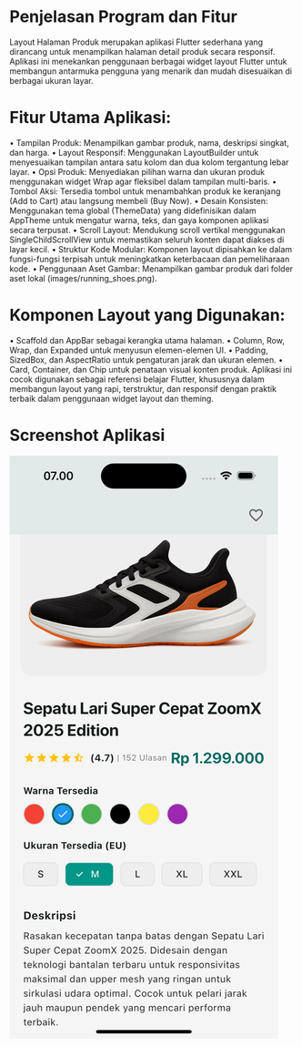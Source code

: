 # Penjelasan Program dan Fitur
Layout Halaman Produk merupakan aplikasi Flutter sederhana yang dirancang untuk menampilkan halaman detail produk secara responsif. Aplikasi ini menekankan penggunaan berbagai widget layout Flutter untuk membangun antarmuka pengguna yang menarik dan mudah disesuaikan di berbagai ukuran layar.
# Fitur Utama Aplikasi:
•	Tampilan Produk: Menampilkan gambar produk, nama, deskripsi singkat, dan harga.
•	Layout Responsif: Menggunakan LayoutBuilder untuk menyesuaikan tampilan antara satu kolom dan dua kolom tergantung lebar layar.
•	Opsi Produk: Menyediakan pilihan warna dan ukuran produk menggunakan widget Wrap agar fleksibel dalam tampilan multi-baris.
•	Tombol Aksi: Tersedia tombol untuk menambahkan produk ke keranjang (Add to Cart) atau langsung membeli (Buy Now).
•	Desain Konsisten: Menggunakan tema global (ThemeData) yang didefinisikan dalam AppTheme untuk mengatur warna, teks, dan gaya komponen aplikasi secara terpusat.
•	Scroll Layout: Mendukung scroll vertikal menggunakan SingleChildScrollView untuk memastikan seluruh konten dapat diakses di layar kecil.
•	Struktur Kode Modular: Komponen layout dipisahkan ke dalam fungsi-fungsi terpisah untuk meningkatkan keterbacaan dan pemeliharaan kode.
•	Penggunaan Aset Gambar: Menampilkan gambar produk dari folder aset lokal (images/running_shoes.png).
# Komponen Layout yang Digunakan:
•	Scaffold dan AppBar sebagai kerangka utama halaman.
•	Column, Row, Wrap, dan Expanded untuk menyusun elemen-elemen UI.
•	Padding, SizedBox, dan AspectRatio untuk pengaturan jarak dan ukuran elemen.
•	Card, Container, dan Chip untuk penataan visual konten produk.
Aplikasi ini cocok digunakan sebagai referensi belajar Flutter, khususnya dalam membangun layout yang rapi, terstruktur, dan responsif dengan praktik terbaik dalam penggunaan widget layout dan theming.

# Screenshot Aplikasi

![Screenshot Aplikasi](images/screen_shots.png)
